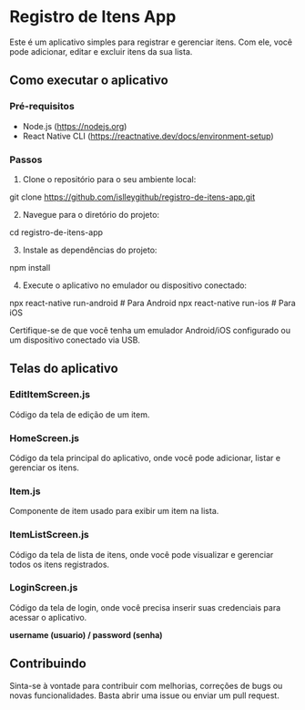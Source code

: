 # Registro de Itens App

Este é um aplicativo simples para registrar e gerenciar itens. Com ele, você pode adicionar, editar e excluir itens da sua lista.

## Como executar o aplicativo

### Pré-requisitos

- Node.js (https://nodejs.org)
- React Native CLI (https://reactnative.dev/docs/environment-setup)

### Passos

1. Clone o repositório para o seu ambiente local:

git clone https://github.com/islleygithub/registro-de-itens-app.git

2. Navegue para o diretório do projeto:

cd registro-de-itens-app

3. Instale as dependências do projeto:

npm install

4. Execute o aplicativo no emulador ou dispositivo conectado:

npx react-native run-android # Para Android
npx react-native run-ios # Para iOS


Certifique-se de que você tenha um emulador Android/iOS configurado ou um dispositivo conectado via USB.

## Telas do aplicativo

### EditItemScreen.js

Código da tela de edição de um item.

### HomeScreen.js

Código da tela principal do aplicativo, onde você pode adicionar, listar e gerenciar os itens.

### Item.js

Componente de item usado para exibir um item na lista.

### ItemListScreen.js

Código da tela de lista de itens, onde você pode visualizar e gerenciar todos os itens registrados.

### LoginScreen.js

Código da tela de login, onde você precisa inserir suas credenciais para acessar o aplicativo.
  
 **username (usuario) / password (senha)**

## Contribuindo

Sinta-se à vontade para contribuir com melhorias, correções de bugs ou novas funcionalidades. Basta abrir uma issue ou enviar um pull request.





